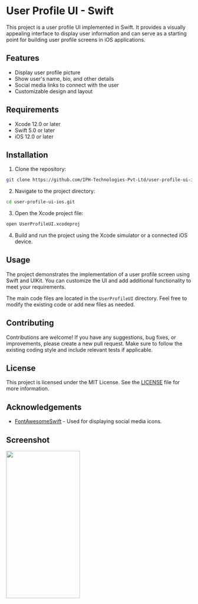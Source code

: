 # User Profile UI - Swift

This project is a user profile UI implemented in Swift. It provides a visually appealing interface to display user information and can serve as a starting point for building user profile screens in iOS applications.

## Features

- Display user profile picture
- Show user's name, bio, and other details
- Social media links to connect with the user
- Customizable design and layout

## Requirements

- Xcode 12.0 or later
- Swift 5.0 or later
- iOS 12.0 or later

## Installation

1. Clone the repository:

```bash
git clone https://github.com/IPH-Technologies-Pvt-Ltd/user-profile-ui-ios.git
```

2. Navigate to the project directory:

```bash
cd user-profile-ui-ios.git
```

3. Open the Xcode project file:

```bash
open UserProfileUI.xcodeproj
```

4. Build and run the project using the Xcode simulator or a connected iOS device.

## Usage

The project demonstrates the implementation of a user profile screen using Swift and UIKit. You can customize the UI and add additional functionality to meet your requirements.

The main code files are located in the `UserProfileUI` directory. Feel free to modify the existing code or add new files as needed.

## Contributing

Contributions are welcome! If you have any suggestions, bug fixes, or improvements, please create a new pull request. Make sure to follow the existing coding style and include relevant tests if applicable.

## License

This project is licensed under the MIT License. See the [LICENSE](LICENSE) file for more information.

## Acknowledgements

- [FontAwesomeSwift](https://github.com/thii/FontAwesome.swift) - Used for displaying social media icons.

## Screenshot
<img src="https://github.com/IPH-Technologies-Pvt-Ltd/User-Profile-UI-iOS/assets/124572978/1a868d44-3f2f-45e8-b240-84689da69b8c" 
     width="200" 
     height="400"/>
